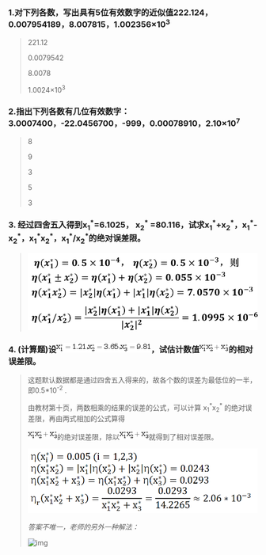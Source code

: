 ### 1.对下列各数，写出具有5位有效数字的近似值222.124，0.007954189，8.007815，1.002356×10<sup>3</sup>

>221.12
>
>0.0079542
>
>8.0078
>
>1.0024×10<sup>3</sup>

### 2.指出下列各数有几位有效数字：3.0007400，-22.0456700，-999，0.00078910，2.10×10<sup>7</sup>

>8
>
>9
>
>3
>
>5
>
>3

### 3. 经过四舍五入得到x<sub>1</sub><sup>\*</sup>=6.1025， x<sub>2</sub><sup>\*</sup> =80.116，试求x<sub>1</sub><sup>\*</sup>+x<sub>2</sub><sup>\*</sup>，x<sub>1</sub><sup>\*</sup>-x<sub>2</sub><sup>\*</sup>，x<sub>1</sub><sup>\*</sup>x<sub>2</sub><sup>\*</sup>，x<sub>1</sub><sup>\*</sup>/x<sub>2</sub><sup>\*</sup>的绝对误差限。

> ![img](img\e459c6cfbba5dfe2dd6d9059bbeb0bd3.png)

### 4. (计算题)设![img](img\4015322)，试估计数值![img](img\4015326)的相对误差限。

> 这题默认数据都是通过四舍五入得来的，故各个数的误差为最低位的一半，即0.5*10<sup>-2</sup> .
>
> 由教材第十页，两数相乘的结果的误差的公式，可以计算 x<sub>1</sub><sup>\*</sup>x<sub>2</sub><sup>\*</sup> 的绝对误差限，再由两式相加的公式算得
>
> ![img](img\4015326)的绝对误差限，除以![img](img\4015326)就得到了相对误差限。
>
> ![image-20211222164354142](img\image-20211222164354142.png)
>
> *答案不唯一，老师的另外一种解法：*
>
> ![img](D:\coding\git\NumericalAnalysis\学习通课堂测试答案\img\5bba6da1a71b34df4582b5d0dfb8b713.png)

